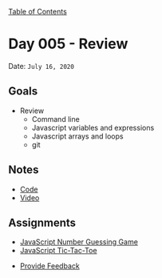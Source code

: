 [Table of Contents](../../README.md)

# Day 005 - Review

Date: `July 16, 2020`

## Goals

- Review
  - Command line
  - Javascript variables and expressions
  - Javascript arrays and loops
  - git

## Notes

- [Code](./code)
- [Video](https://www.youtube.com/watch?v=FaUWGEv093Q)

## Assignments

- [JavaScript Number Guessing Game](/assignments/js-number-guessing-game)
- [JavaScript Tic-Tac-Toe](/assignments/js-tic-tac-toe)
* [Provide Feedback](https://docs.google.com/forms/d/e/1FAIpQLScugCfY_PZ5JJGPyv_y-cjqCYkjxCsNlYnNV1RGEykxzhDVZg/viewform?usp=sf_link)
